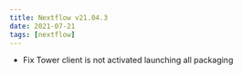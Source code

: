 ```yaml
---
title: Nextflow v21.04.3
date: 2021-07-21
tags: [nextflow]
---
```


- Fix Tower client is not activated launching all packaging
